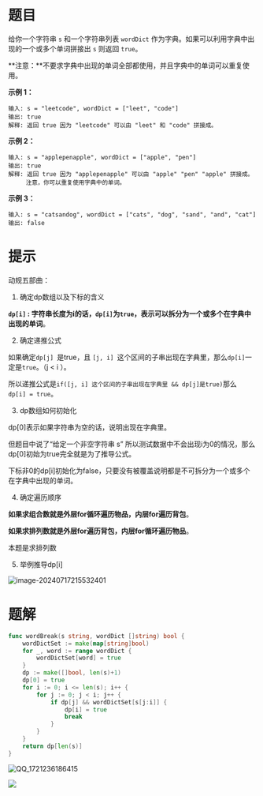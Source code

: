# 题目

给你一个字符串 `s` 和一个字符串列表 `wordDict` 作为字典。如果可以利用字典中出现的一个或多个单词拼接出 `s` 则返回 `true`。

**注意：**不要求字典中出现的单词全部都使用，并且字典中的单词可以重复使用。

 

**示例 1：**

```
输入: s = "leetcode", wordDict = ["leet", "code"]
输出: true
解释: 返回 true 因为 "leetcode" 可以由 "leet" 和 "code" 拼接成。
```

**示例 2：**

```
输入: s = "applepenapple", wordDict = ["apple", "pen"]
输出: true
解释: 返回 true 因为 "applepenapple" 可以由 "apple" "pen" "apple" 拼接成。
     注意，你可以重复使用字典中的单词。
```

**示例 3：**

```
输入: s = "catsandog", wordDict = ["cats", "dog", "sand", "and", "cat"]
输出: false
```





# 提示

动规五部曲：

1. 确定dp数组以及下标的含义

**`dp[i]` : 字符串长度为i的话，`dp[i]`为`true`，表示可以拆分为一个或多个在字典中出现的单词**。

2. 确定递推公式

如果确定`dp[j] `是true，且 `[j, i] `这个区间的子串出现在字典里，那么`dp[i]`一定是`true`。（j < i ）。

所以递推公式是` if([j, i] 这个区间的子串出现在字典里 && dp[j]是true) `那么` dp[i] = true`。

3. dp数组如何初始化

dp[0]表示如果字符串为空的话，说明出现在字典里。

但题目中说了“给定一个非空字符串 s” 所以测试数据中不会出现i为0的情况，那么dp[0]初始为true完全就是为了推导公式。

下标非0的dp[i]初始化为false，只要没有被覆盖说明都是不可拆分为一个或多个在字典中出现的单词。

4. 确定遍历顺序

**如果求组合数就是外层for循环遍历物品，内层for遍历背包**。

**如果求排列数就是外层for遍历背包，内层for循环遍历物品**。

本题是求排列数

5. 举例推导dp[i]

![image-20240717215532401](https://s2.loli.net/2024/07/17/uWEfU4oe23xCtQd.png)





# 题解

```go
func wordBreak(s string, wordDict []string) bool {
    wordDictSet := make(map[string]bool)
    for _, word := range wordDict {
        wordDictSet[word] = true
    }
    dp := make([]bool, len(s)+1)
    dp[0] = true
    for i := 0; i <= len(s); i++ {
        for j := 0; j < i; j++ {
            if dp[j] && wordDictSet[s[j:i]] {
                dp[i] = true
                break
            }
        }
    }
    return dp[len(s)]
}
```

![QQ_1721236186415](https://s2.loli.net/2024/07/18/eoLpnFCVdulJfEv.png)

![](https://s2.loli.net/2024/07/18/NzhA6GrJwdcfi73.png)
